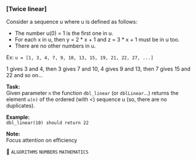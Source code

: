 ### [Twice linear]

Consider a sequence u where u is defined as follows:

- The number u(0) = 1 is the first one in u.
- For each x in u, then y = 2 * x + 1 and z = 3 * x + 1 must be in u too.
- There are no other numbers in u.

Ex: `u = [1, 3, 4, 7, 9, 10, 13, 15, 19, 21, 22, 27, ...]`

1 gives 3 and 4, then 3 gives 7 and 10, 4 gives 9 and 13, then 7 gives 15 and 22 and so on...

**Task:**  
Given parameter `n` the function `dbl_linear` (or `dblLinear`...) returns the element `u(n)` of the ordered (with <) sequence u (so, there are no duplicates).

**Example:**  
`dbl_linear(10) should return 22`

**Note:**  
Focus attention on efficiency

:paperclip: `ALGORITHMS` `NUMBERS` `MATHEMATICS`